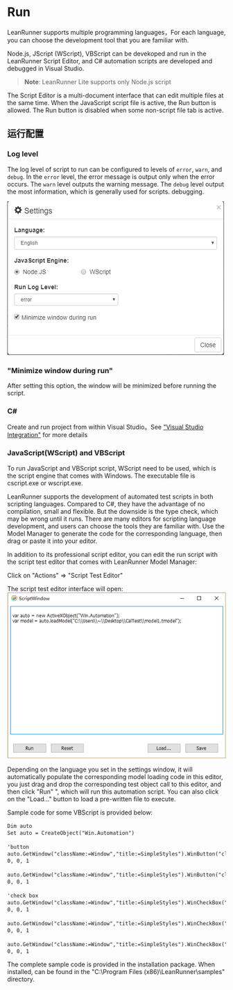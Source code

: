 # Run

LeanRunner supports multiple programming languages，For each language, you can choose the development tool that you are familiar with.

Node.js, JScript (WScript), VBScript can be devekoped and run in the LeanRunner Script Editor, and C# automation scripts are developed and debugged in Visual Studio.

> **Note**: LeanRunner Lite supports only Node.js script

The Script Editor is a multi-document interface that can edit multiple files at the same time. When the JavaScript script file is active, the Run button is allowed. The Run button is disabled when some non-script file tab is active. 

## 运行配置

### Log level
The log level of script to run can be configured to levels of `error`, `warn`, and `debug`. In the `error` level, the error message is output only when the error occurs. The `warn` level outputs the warning message. The `debug` level output the most information, which is generally used for scripts. debugging.

![](/assets/settings-dialog.png)

### "Minimize window during run"
After setting this option, the window will be minimized before running the script.

### C&#35;
Create and run project from within Visual Studio。See ["Visual Studio Integration"](/5_vs_integrate.md) for more details

### JavaScript(WScript) and VBScript

To run JavaScript and VBScript script, WScript need to be used, which is the script engine that comes with Windows. The executable file is cscript.exe or wscript.exe.

LeanRunner supports the development of automated test scripts in both scripting languages. Compared to C#, they have the advantage of no compilation, small and flexible. But the downside is the type check, which may be wrong until it runs. There are many editors for scripting language development, and users can choose the tools they are familiar with. Use the Model Manager to generate the code for the corresponding language, then drag or paste it into your editor.

In addition to its professional script editor, you can edit the run script with the script test editor that comes with LeanRunner Model Manager:

Click on "Actions" => "Script Test Editor"

The script test editor interface will open:
![](/assets/5.2_script_window.png)

Depending on the language you set in the settings window, it will automatically populate the corresponding model loading code in this editor, you just drag and drop the corresponding test object call to this editor, and then click "Run" ", which will run this automation script. You can also click on the "Load..." button to load a pre-written file to execute.

Sample code for some VBScript is provided below:

```VBScript
Dim auto
Set auto = CreateObject("Win.Automation")

'button
auto.GetWindow("className:=Window","title:=SimpleStyles").WinButton("className:=Button","name:=Default").WinText("className:=TextBlock","name:=Default").Click 0, 0, 1

auto.GetWindow("className:=Window","title:=SimpleStyles").WinButton("className:=Button","name:=Normal").WinText("className:=TextBlock","name:=Normal").Click 0, 0, 1

'check box
auto.GetWindow("className:=Window","title:=SimpleStyles").WinCheckBox("className:=CheckBox","name:=Normal").WinText("className:=TextBlock","name:=Normal").Click 0, 0, 1

auto.GetWindow("className:=Window","title:=SimpleStyles").WinCheckBox("className:=CheckBox","name:=Checked").WinText("className:=TextBlock","name:=Checked").Click 0, 0, 1

auto.GetWindow("className:=Window","title:=SimpleStyles").WinCheckBox("className:=CheckBox","name:=Indeterminate").WinText("className:=TextBlock","name:=Indeterminate").Click 0, 0, 1
```

The complete sample code is provided in the installation package. When installed, can be found in the "C:\Program Files (x86)\LeanRunner\samples" directory.


